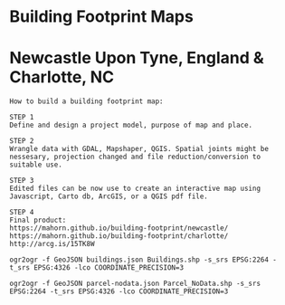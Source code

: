 # Building Footprint Maps
# Newcastle Upon Tyne, England & Charlotte, NC


```
How to build a building footprint map:
```

```
STEP 1
Define and design a project model, purpose of map and place. 
```

```
STEP 2
Wrangle data with GDAL, Mapshaper, QGIS. Spatial joints might be nessesary, projection changed and file reduction/conversion to suitable use.
```

```
STEP 3
Edited files can be now use to create an interactive map using Javascript, Carto db, ArcGIS, or a QGIS pdf file. 
```

```
STEP 4
Final product:
https://mahorn.github.io/building-footprint/newcastle/
https://mahorn.github.io/building-footprint/charlotte/
http://arcg.is/15TK8W
```

```
ogr2ogr -f GeoJSON buildings.json Buildings.shp -s_srs EPSG:2264 -t_srs EPSG:4326 -lco COORDINATE_PRECISION=3
```

```
ogr2ogr -f GeoJSON parcel-nodata.json Parcel_NoData.shp -s_srs EPSG:2264 -t_srs EPSG:4326 -lco COORDINATE_PRECISION=3
```

